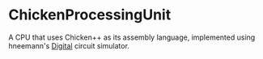 # ChickenProcessingUnit
A CPU that uses Chicken++ as its assembly language, implemented using hneemann's [Digital](https://github.com/hneemann/Digital) circuit simulator.
